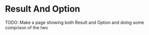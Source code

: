 # Result And Option

TODO: Make a page showing both Result
and Option and doing some comprison
of the two
